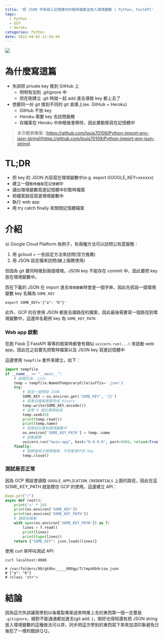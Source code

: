 ```yaml
---
title: '把 JSON 字串寫入記憶體中的暫時檔案並放入環境變數 | Python, FastAPI'
tags:
  - Python
  - GCP
  - Heroku
categories: Python
date: 2022-04-02 21:54:44
---
```




![](https://nijialin.com/images/common.jpeg)

# 為什麼寫這篇

- 失誤把 private key 推到 GitHub 上
  - 明明有加到 .gitignore 中
  - 但在剛建立 .git 時就一起 add 進去導致 key 都上去了
- 想要同一份 git 推到不同的 git 倉庫上(ex. GitHub + Heroku)
  - GitHub 不放 key
  - Heroku 需要 key 去訪問服務
  - 存檔案在 Heroku 中休眠後會移除，因此要動態寫在記憶體中

> 本次範例專案: [https://github.com/louis70109/Python-import-env-json-string](https://github.com/louis70109/Python-import-env-json-string)
<!-- more -->

# TL;DR

- 把 key 的 JSON 內容寫在環境變數中(e.g. export GOOGLE_KEY=xxxxxx)
- 建立一個`暫時檔案`在`記憶體`中
- 讀出環境變數寫進記憶體中的暫時檔案
- 把檔案路徑寫進環境變數中
- 執行 web app
- 用 try catch finally 來關閉記憶體檔案

# 介紹

以 Google Cloud Platform 為例子，有兩種方法可以訪問公有雲服務：

1. 用 gcloud + 一些設定方法來訪問(官方推薦)
2. 用 JSON 設定檔來訪問(線上服務使用)

但因為 git 要同時推到兩個環境，JSON key 不能存在 commit 中，因此要把 key 放在環境變數中。

而在下載的 JSON 在 import 進去`環境變數`時會是一個字串，因此先假設一個環境變數 key 名稱為 `SOME_KEY`

```
export SOME_KEY='{"a": "b"}'
```

此外，GCP 的在使用 JSON 都是去讀路徑的檔案，因此最後需要寫一個路徑到環境變數中，這邊命名範例 key 為 `SOME_KEY_PATH`

### Web app 啟動

在跑 Flask || FastAPI 等等的框架時都會有類似 `uvicorn.run(...)` 來啟動 web app，因此在之前要先把暫時檔案以及 JSON key 寫進記憶體中

這邊使用 `tempfile` 套件來建立，如下：

```python
import tempfile
if __name__ == "__main__":
    # 副檔名為 .json
    temp = tempfile.NamedTemporaryFile(suffix='.json')
    try:
        # 設定一個預設 JSON
        SOME_KEY = os.environ.get('SOME_KEY', '{}')
        # 寫進去檔案需要弄成 binary
        temp.write(SOME_KEY.encode())
        # 從第 0 個位置開始寫
        temp.seek(0)
        print(temp.read())
        print(temp.name)
        # 寫路徑位置到環境變數中
        os.environ['SOME_KEY_PATH'] = temp..name
        # 啟動服務
        uvicorn.run("main:app", host="0.0.0.0", port=8080, reload=True)
    finally:
        # 服務關掉才關閉檔案，不然會讀不到 key
        temp.close()
```

### 測試是否正常

因為 GCP 預設會讀取 `GOOGLE_APPLICATION_CREDENTIALS` 上面的路徑，因此在這 SOME_KEY_PATH 就是模仿 GCP 的使用，這邊建立 API：

```python
@app.get("/")
async def root():
    print('=' * 20)
    print(os.environ['SOME_KEY'])
    print(os.environ['SOME_KEY_PATH'])
    # 讀路徑檔案
    with open(os.environ['SOME_KEY_PATH']) as f:
        lines = f.read()
        print(lines)
        print(type(lines))
    return {"SOME_KEY": json.loads(lines)}
```

使用 curl 來呼叫測試 API:

```
curl localhost:8080

# /var/folders/80/gk9bv_____000gp/T/tmpd4b9rzzw.json
# {"a": "b"}
# <class 'str'>
```

# 結論

因為這次失誤讓我學到以後複製專案過來時推上去的東西第一個一定要是 `.gitignore`，絕對不能通通都加進去(git add .)，剛好也得知還有把 JSON string 放入環境變數的這種做法可以弄，同步把這次學到的東西寫下來來加深印象避免日後犯了一樣的錯誤ＱＱ。
